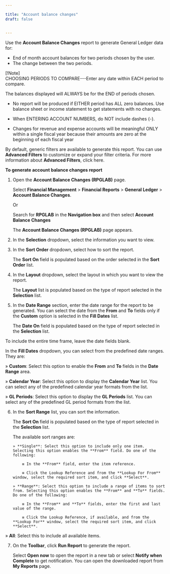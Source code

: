 ```yaml
---

title: "Account balance changes"
draft: false


---
```


Use the **Account Balance Changes** report to generate General Ledger data for:

-   End of month account balances for two periods chosen by the user.
-   The change between the two periods.

[!Note]  
CHOOSING PERIODS TO COMPARE---Enter any date within EACH period to compare.

The balances displayed will ALWAYS be for the END of periods chosen.

- No report will be produced if EITHER period has ALL zero balances. Use balance sheet or income statement to get statements with no changes.

- When ENTERING ACCOUNT NUMBERS, do NOT include dashes (-).

- Changes for revenue and expense accounts will be meaningful ONLY within a single fiscal year because their amounts are zero at the beginning of each fiscal year

By default, generic filters are available to generate this report. You can use **Advanced Filters** to customize or expand your filter criteria. For more information about **Advanced Filters**, click here.

**To generate account balance changes report**

1.  Open the **Account Balance Changes (RPGLAB)** page.

      Select **Financial Management** \> **Financial Reports** \> **General Ledger** \> **Account Balance Changes**.

    Or

    Search for **RPGLAB** in the **Navigation box** and then select **Account Balance Changes**

    The **Account Balance Changes (RPGLAB)** page appears.

2.  In the **Selection** dropdown, select the information you want to view.

3.  In the **Sort Order** dropdown, select how to sort the report.

    The **Sort On** field is populated based on the order selected in the **Sort Order** list.

4.  In the **Layout** dropdown, select the layout in which you want to view the report.

    The **Layout** list is populated based on the type of report selected in the **Selection** list.

5.  In the **Date Range** section, enter the date range for the report to be generated. You can select the date from the **From** and **To** fields only if the **Custom** option is selected in the **Fill Dates** list.

    The **Date On** field is populated based on the type of report selected in the **Selection** list.

To include the entire time frame, leave the date fields blank.

In the **Fill Dates** dropdown, you can select from the predefined date ranges. They are:

» **Custom**: Select this option to enable the **From** and **To** fields in the **Date Range** area.

» **Calendar Year**: Select this option to display the **Calendar Year** list. You can select any of the predefined calendar year formats from the list.

» **GL Periods**: Select this option to display the **GL Periods** list. You can select any of the predefined GL period formats from the list.

6.  In the **Sort Range** list, you can sort the information.

    The **Sort On** field is populated based on the type of report selected in the **Selection** list.

    The available sort ranges are:

        » **Single**: Select this option to include only one item. Selecting this option enables the **From** field. Do one of the following:

            ≡ In the **From** field, enter the item reference.

            ≡ Click the Lookup Reference and from the **Lookup For From** window, select the required sort item, and click **Select**.

        » **Range**: Select this option to include a range of items to sort from. Selecting this option enables the **From** and **To** fields. Do one of the following:

            ≡ In the **From** and **To** fields, enter the first and last value of the range.

            ≡ Click the Lookup Reference, if available, and from the **Lookup For** window, select the required sort item, and click **Select**.

» **All**: Select this to include all available items.

7.  On the **Toolbar**, click **Run Report** to generate the report.

    Select **Open now** to open the report in a new tab or select **Notify when Complete** to get notification. You can open the downloaded report from **My Reports** page.